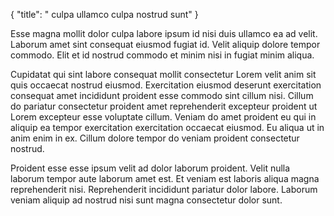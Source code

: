 {
  "title": " culpa ullamco culpa nostrud sunt"
}

Esse magna mollit dolor culpa labore ipsum id nisi duis ullamco ea ad velit. Laborum amet sint consequat eiusmod fugiat id. Velit aliquip dolore tempor commodo. Elit et id nostrud commodo et minim nisi in fugiat minim aliqua.

Cupidatat qui sint labore consequat mollit consectetur Lorem velit anim sit quis occaecat nostrud eiusmod. Exercitation eiusmod deserunt exercitation consequat amet incididunt proident esse commodo sint cillum nisi. Cillum do pariatur consectetur proident amet reprehenderit excepteur proident ut Lorem excepteur esse voluptate cillum. Veniam do amet proident eu qui in aliquip ea tempor exercitation exercitation occaecat eiusmod. Eu aliqua ut in anim enim in ex. Cillum dolore tempor do veniam proident consectetur nostrud.

Proident esse esse ipsum velit ad dolor laborum proident. Velit nulla laborum tempor aute laborum amet est. Et veniam est laboris aliqua magna reprehenderit nisi. Reprehenderit incididunt pariatur dolor labore. Laborum veniam aliquip ad nostrud nisi sunt magna consectetur dolor sunt.